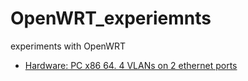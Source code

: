 # OpenWRT_experiemnts
experiments with OpenWRT

- [Hardware: PC x86 64. 4 VLANs on 2 ethernet ports](./PCx86_64_OWRT23.05_isolated_vlans_share_ports/README.md)


